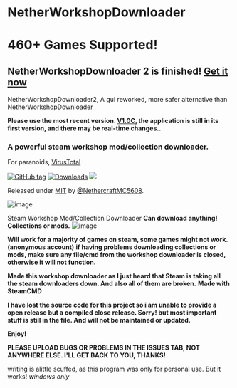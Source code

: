 # NetherWorkshopDownloader
# 460+ Games Supported!
## NetherWorkshopDownloader 2 is finished! [Get it now](https://github.com/NethercraftMC5608/NetherWorkshopDownloader/releases/tag/V1.0C) 
NetherWorkshopDownloader2, A gui reworked, more safer alternative than NetherWorkshopDownloader

**Please use the most recent version. [V1.0C](https://github.com/NethercraftMC5608/NetherWorkshopDownloader/releases/tag/V1.0C), the application is still in its first version, and there may be real-time changes..**

### A powerful steam workshop mod/collection downloader.

For paranoids, [VirusTotal](https://github.com/NethercraftMC5608/NetherWorkshopDownloader/wiki/Virus-explaination)

[![GitHub tag](https://img.shields.io/github/tag/NethercraftMC5608/NethersWorkshopDownloader?include_prereleases=&sort=semver&color=blue)](https://github.com/NethercraftMC5608/NethersWorkshopDownloader/releases/)
[![Downloads](https://img.shields.io/github/downloads/NethercraftMC5608/NethersWorkshopDownloader/total?style=flat-square)](#downloads)
<a href="https://github.com/NethercraftMC5608/NethersWorkshopDownloader/wiki"><img src="https://img.shields.io/badge/View%20the%20Documentation-%20-blue?style=flat-square&link=https://github.com/NethercraftMC5608/NethersWorkshopDownloader/wiki"></a>

Released under [MIT](/LICENSE) by [@NethercraftMC5608](https://github.com/NethercraftMC5608).

![image](https://user-images.githubusercontent.com/89841173/191242823-4e3879c7-32e9-4a09-a6ad-3549f54609bc.png)

Steam Workshop Mod/Collection Downloader
**Can download anything! Collections or mods.**
![image](https://user-images.githubusercontent.com/89841173/192072130-d5054f63-6c33-4971-b8fe-9b5930a6b802.png)


**Will work for a majority of games on steam, some games might not work. (anonymous account)**
__if having problems downloading collections or mods, make sure any file/cmd from the workshop downloader is closed, otherwise it will not function.__

**Made this workshop downloader as I just heard that Steam is taking all the steam downloaders down. And also all of them are broken.**
**Made with SteamCMD**

**I have lost the source code for this project so i am unable to provide a open release but a compiled close release. Sorry! but most important stuff is still in the file. And will not be maintained or updated.**

**Enjoy!**

**PLEASE UPLOAD BUGS OR PROBLEMS IN THE ISSUES TAB, NOT ANYWHERE ELSE. I'LL GET BACK TO YOU, THANKS!**

writing is alittle scuffed, as this program was only for personal use. But it works!
_windows only_
